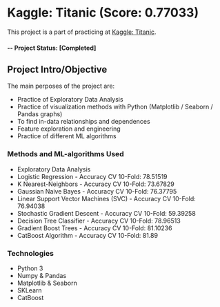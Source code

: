 # Kaggle: Titanic (Score: 0.77033)
This project is a part of practicing at [Kaggle: Titanic](https://www.kaggle.com/c/titanic). 

#### -- Project Status: [Completed]

## Project Intro/Objective
The main perposes of the project are:
- Practice of Exploratory Data Analysis
- Practice of visualization methods with Python (Matplotlib / Seaborn / Pandas graphs)
- To find in-data relationships and dependences
- Feature exploration and engineering
- Practice of different ML algorithms

### Methods and ML-algorithms Used
- Exploratory Data Analysis
- Logistic Regression - Accuracy CV 10-Fold: 78.51519
- K Nearest-Neighbors - Accuracy CV 10-Fold: 73.67829
- Gaussian Naive Bayes - Accuracy CV 10-Fold: 76.37795
- Linear Support Vector Machines (SVC) - Accuracy CV 10-Fold: 76.94038
- Stochastic Gradient Descent - Accuracy CV 10-Fold: 59.39258
- Decision Tree Classifier - Accuracy CV 10-Fold: 78.96513
- Gradient Boost Trees - Accuracy CV 10-Fold: 81.10236
- CatBoost Algorithm - Accuracy CV 10-Fold: 81.89

### Technologies
- Python 3
- Numpy & Pandas
- Matplotlib & Seaborn
- SKLearn
- CatBoost
